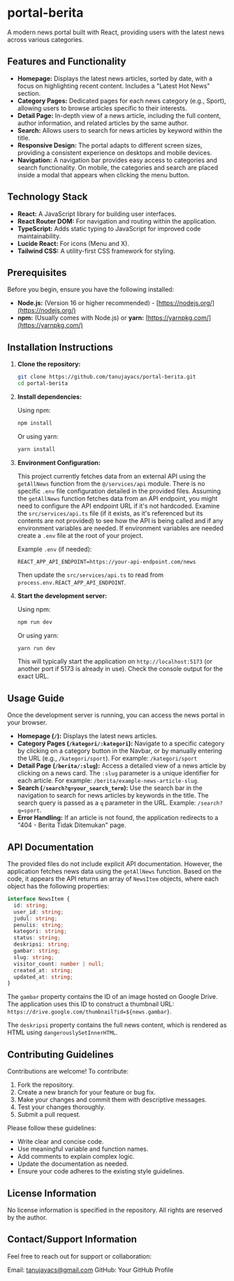 # portal-berita

A modern news portal built with React, providing users with the latest news across various categories.

## Features and Functionality

*   **Homepage:** Displays the latest news articles, sorted by date, with a focus on highlighting recent content. Includes a "Latest Hot News" section.
*   **Category Pages:** Dedicated pages for each news category (e.g., Sport), allowing users to browse articles specific to their interests.
*   **Detail Page:** In-depth view of a news article, including the full content, author information, and related articles by the same author.
*   **Search:** Allows users to search for news articles by keyword within the title.
*   **Responsive Design:**  The portal adapts to different screen sizes, providing a consistent experience on desktops and mobile devices.
*   **Navigation:**  A navigation bar provides easy access to categories and search functionality. On mobile, the categories and search are placed inside a modal that appears when clicking the menu button.

## Technology Stack

*   **React:** A JavaScript library for building user interfaces.
*   **React Router DOM:**  For navigation and routing within the application.
*   **TypeScript:** Adds static typing to JavaScript for improved code maintainability.
*   **Lucide React:** For icons (Menu and X).
*   **Tailwind CSS:** A utility-first CSS framework for styling.

## Prerequisites

Before you begin, ensure you have the following installed:

*   **Node.js:** (Version 16 or higher recommended) - [https://nodejs.org/](https://nodejs.org/)
*   **npm:** (Usually comes with Node.js) or **yarn:**  [https://yarnpkg.com/](https://yarnpkg.com/)

## Installation Instructions

1.  **Clone the repository:**

    ```bash
    git clone https://github.com/tanujayacs/portal-berita.git
    cd portal-berita
    ```

2.  **Install dependencies:**

    Using npm:

    ```bash
    npm install
    ```

    Or using yarn:

    ```bash
    yarn install
    ```

3.  **Environment Configuration:**

    This project currently fetches data from an external API using the `getAllNews` function from the `@/services/api` module.  There is no specific `.env` file configuration detailed in the provided files. Assuming the `getAllNews` function fetches data from an API endpoint, you might need to configure the API endpoint URL if it's not hardcoded. Examine the `src/services/api.ts` file (if it exists, as it's referenced but its contents are not provided) to see how the API is being called and if any environment variables are needed.  If environment variables are needed create a `.env` file at the root of your project.

    Example `.env` (if needed):

    ```
    REACT_APP_API_ENDPOINT=https://your-api-endpoint.com/news
    ```

    Then update the  `src/services/api.ts` to read from `process.env.REACT_APP_API_ENDPOINT`.

4.  **Start the development server:**

    Using npm:

    ```bash
    npm run dev
    ```

    Or using yarn:

    ```bash
    yarn run dev
    ```

    This will typically start the application on `http://localhost:5173` (or another port if 5173 is already in use).  Check the console output for the exact URL.

## Usage Guide

Once the development server is running, you can access the news portal in your browser.

*   **Homepage (`/`):** Displays the latest news articles.
*   **Category Pages (`/kategori/:kategori`):** Navigate to a specific category by clicking on a category button in the Navbar, or by manually entering the URL (e.g., `/kategori/sport`).  For example: `/kategori/sport`
*   **Detail Page (`/berita/:slug`):** Access a detailed view of a news article by clicking on a news card. The `:slug` parameter is a unique identifier for each article.  For example: `/berita/example-news-article-slug`.
*   **Search (`/search?q=your_search_term`):** Use the search bar in the navigation to search for news articles by keywords in the title. The search query is passed as a `q` parameter in the URL. Example: `/search?q=sport`.
*   **Error Handling:** If an article is not found, the application redirects to a "404 - Berita Tidak Ditemukan" page.

## API Documentation

The provided files do not include explicit API documentation. However, the application fetches news data using the `getAllNews` function. Based on the code, it appears the API returns an array of `NewsItem` objects, where each object has the following properties:

```typescript
interface NewsItem {
  id: string;
  user_id: string;
  judul: string;
  penulis: string;
  kategori: string;
  status: string;
  deskripsi: string;
  gambar: string;
  slug: string;
  visitor_count: number | null;
  created_at: string;
  updated_at: string;
}
```

The `gambar` property contains the ID of an image hosted on Google Drive. The application uses this ID to construct a thumbnail URL: `https://drive.google.com/thumbnail?id=${news.gambar}`.

The `deskripsi` property contains the full news content, which is rendered as HTML using `dangerouslySetInnerHTML`.

## Contributing Guidelines

Contributions are welcome!  To contribute:

1.  Fork the repository.
2.  Create a new branch for your feature or bug fix.
3.  Make your changes and commit them with descriptive messages.
4.  Test your changes thoroughly.
5.  Submit a pull request.

Please follow these guidelines:

*   Write clear and concise code.
*   Use meaningful variable and function names.
*   Add comments to explain complex logic.
*   Update the documentation as needed.
*   Ensure your code adheres to the existing style guidelines.

## License Information

No license information is specified in the repository. All rights are reserved by the author.

## Contact/Support Information

Feel free to reach out for support or collaboration:

Email: tanujayacs@gmail.com
GitHub: Your GitHub Profile
